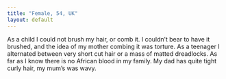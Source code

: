 ```yaml
---
title: "Female, 54, UK"
layout: default
---
```

As a child I could not brush my hair, or comb it. I couldn’t bear to have it brushed, and the idea of my mother combing it was torture. As a teenager I alternated between very short cut hair or a mass of matted dreadlocks. As far as I know there is no African blood in my family. My dad has quite tight curly hair, my mum’s was wavy.
